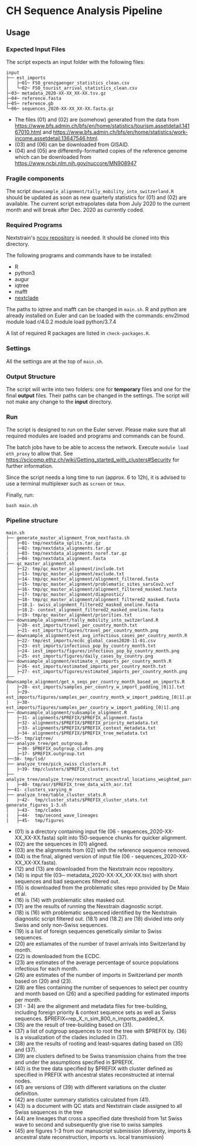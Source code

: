 # CH Sequence Analysis Pipeline

## Usage

### Expected Input Files

The script expects an input folder with the following files:

```
input
├── est_imports
│   ├─01─ FSO_grenzgaenger_statistics_clean.csv
│   └─02─ FSO_tourist_arrival_statistics_clean.csv
├─03─ metadata_2020-XX-XX_XX-XX.tsv.gz
├─04─ reference.fasta
├─05─ reference.gb
└─06─ sequences_2020-XX-XX_XX-XX.fasta.gz
```

- The files (01) and (02) are (somehow) generated from the data from https://www.bfs.admin.ch/bfs/en/home/statistics/tourism.assetdetail.14167010.html and https://www.bfs.admin.ch/bfs/en/home/statistics/work-income.assetdetail.13647546.html.
- (03) and (06) can be downloaded from GISAID.
- (04) and (05) are differently-formatted copies of the reference genome which can be downloaded from https://www.ncbi.nlm.nih.gov/nuccore/MN908947

### Fragile components

The script `downsample_alignment/tally_mobility_into_switzerland.R` should be updated as soon as new quarterly statistics for (01) and (02) are available. The current script extrapolates data from July 2020 to the current month and will break after Dec. 2020 as currently coded.

### Required Programs

Nextstrain's [ncov repository](https://github.com/nextstrain/ncov) is needed. It should be cloned into this directory.

The following programs and commands have to be installed:

- R
- python3
- augur
- iqtree
- mafft
- [nextclade](https://github.com/nextstrain/nextclade/tree/master/packages/cli)

The paths to iqtree and mafft can be changed in `main.sh`.
R and python are already installed on Euler and can be loaded with the commands:
env2lmod
module load r/4.0.2
module load python/3.7.4

A list of required R packages are listed in `check-packages.R`.


### Settings

All the settings are at the top of `main.sh`.


### Output Structure

The script will write into two folders: one for **temporary** files and one for the final **output** files. Their paths can be changed in the settings. The script will not make any change to the **input** directory.


### Run

The script is designed to run on the Euler server. Please make sure that all required modules are loaded and programs and commands can be found.

The batch jobs have to be able to access the network. Execute `module load eth_proxy` to allow that. See https://scicomp.ethz.ch/wiki/Getting_started_with_clusters#Security for further information.

Since the script needs a long time to run (approx. 6 to 12h), it is advised to use a terminal multiplexer such as `screen` or `tmux`.

Finally, run:

```
bash main.sh
```

### Pipeline structure
```
main.sh
├── generate_master_alignment_from_nextfasta.sh
│   ├─01- tmp/nextdata_splits.tar.gz
|   ├─02- tmp/nextdata_alignments.tar.gz
|   ├─03- tmp/nextdata_alignments_noref.tar.gz
|   ├─04- tmp/nextdata_alignment.fasta
├── qc_master_alignment.sh
│   ├─12- tmp/qc_master_alignment/include.txt
│   ├─13- tmp/qc_master_alignment/exclude.txt
│   ├─14- tmp/qc_master_alignment/alignment_filtered.fasta
│   ├─15- tmp/qc_master_alignment/problematic_sites_sarsCov2.vcf
│   ├─16- tmp/qc_master_alignment/alignment_filtered_masked.fasta
│   ├─17- tmp/qc_master_alignment/diagnostic/
│   ├─18- tmp/qc_master_alignment/alignment_filtered2_masked.fasta
│   ├─18.1- swiss_alignment_filtered2_masked_oneline.fasta
│   ├─18.2- context_alignment_filtered2_masked_oneline.fasta
│   ├─19- tmp/qc_master_alignment/priorities.txt
├── downsample_alignment/tally_mobility_into_switzerland.R 
│   ├─20- est_imports/travel_per_country_month.txt
│   ├─21- est_imports/figures/travel_per_country_month.png
├── downsample_alignment/est_avg_infectious_cases_per_country_month.R
│   ├─22- tmp/est_imports/ecdc_global_cases2020-11-01.csv
│   ├─23- est_imports/infectious_pop_by_country_month.txt
│   ├─24- iest_imports/figures/infectious_pop_by_country_month.png
│   ├─25- est_imports/figures/daily_cases_by_country.png
├── downsample_alignment/estimate_n_imports_per_country_month.R
│   ├─26- est_imports/estimated_imports_per_country_month.txt
│   ├─27- est_imports/figures/estimated_imports_per_country_month.png
├── downsample_alignment/get_n_seqs_per_country_month_based_on_imports.R
│   ├─28- est_imports/samples_per_country_w_import_padding_[0|1].txt
│   ├─29- est_imports/figures/samples_per_country_month_w_import_padding_[0|1].png
│   ├─30- est_imports/figures/samples_per_country_w_import_padding_[0|1].png
├── downsample_alignment/subsample_alignment.R
│   ├─31- alignments/$PREFIX/$PREFIX_alignment.fasta
│   ├─32- alignments/$PREFIX/$PREFIX_priority_metadata.txt
│   ├─33- alignments/$PREFIX/$PREFIX_context_metadata.txt
│   ├─34- alignments/$PREFIX/$PREFIX_tree_metadata.txt
├──35- tmp/iqtree/
├── analyze_tree/get_outgroup.R
│   ├─36- $PREFIX_outgroup_clades.png
│   ├─37- $PREFIX.outgroup.txt
├──38- tmp/lsd/
├── analyze_tree/pick_swiss_clusters.R 
│   ├─39- tmp/clusters/$PREFIX_clusters.txt
├── analyze_tree/analyze_tree/reconstruct_ancestral_locations_weighted_parsimony.R
|   ├─40- tmp/asr/$PREFIX_tree_data_with_asr.txt
├──41- clusters_varying_m
├── analyze_tree/table_cluster_stats.R
|   ├─42-  tmp/cluster_stats/$PREFIX_cluster_stats.txt
generate_figures_1-3.sh
|   ├─43-  tmp/clades
|   ├─44-  tmp/second_wave_lineages
|   ├─45-  tmp/figures
```

- (01) is a directory containing input file (06 - sequences_2020-XX-XX_XX-XX.fasta) split into 150-sequence chunks for quicker alignment. 
- (02) are the sequences in (01) aligned.
- (03) are the alignments from (02) with the reference sequence removed.
- (04) is the final, aligned version of input file (06 - sequences_2020-XX-XX_XX-XX.fasta).
- (12) and (13) are downloaded from the Nextstrain ncov repository.
- (14) is input file (03─ metadata_2020-XX-XX_XX-XX.tsv) with short sequences and bad sequences filtered out.
- (15) is downloaded from the problematic sites repo provided by De Maio et al.
- (16) is (14) with problematic sites masked out.
- (17) are the results of running the Nexstrain diagnostic script.
- (18) is (16) with problematic sequenced identified by the Nextstrain diagnostic script filtered out. (18.1) and (18.2) are (18) divided into only Swiss and only non-Swiss sequences.
- (19) is a list of foreign sequences genetically similar to Swiss sequences.
- (20) are estiamates of the number of travel arrivals into Switzerland by month.
- (22) is downloaded from the ECDC.
- (23) are estimates of the average percentage of source populations infectious for each month.
- (26) are estimates of the number of imports in Switzerland per month based on (20) and (23).
- (28) are files containing the number of sequences to select per country and month based on (26) and a specified padding for estimated imports per month.
- (31 - 34) are the alignment and metadata files for tree-building, including foreign priority & context sequence sets as well as Swiss sequences. $PREFIX=rep_X_n_sim_800_n_imports_padded_X.
- (35) are the result of tree-building based on (31).
- (37) a list of outgroup sequences to root the tree with $PREFIX by. (36) is a visualization of the clades included in (37).
- (38) are the results of rooting and least-squares dating based on (35) and (37).
- (39) are clusters defined to be Swiss transmission chains from the tree and under the assumptions specified in $PREFIX.
- (40) is the tree data specified by $PREFIX with cluster defined as specified in PREFIX with ancestral states reconstructed at internal nodes.
- (41) are versions of (39) with different variations on the cluster definition.
- (42) are cluster summary statistics calculated from (41).
- (43) is a document with QC stats and Nextstrain clade assigned to all Swiss sequences in the tree
- (44) are lineages that cross a specified date threshold from 1st Swiss wave to second and subsequently give rise to swiss samples
- (45) are figures 1-3 from our manuscript submission (diversity, imports & ancestral state reconstruction, imports vs. local transmission)
